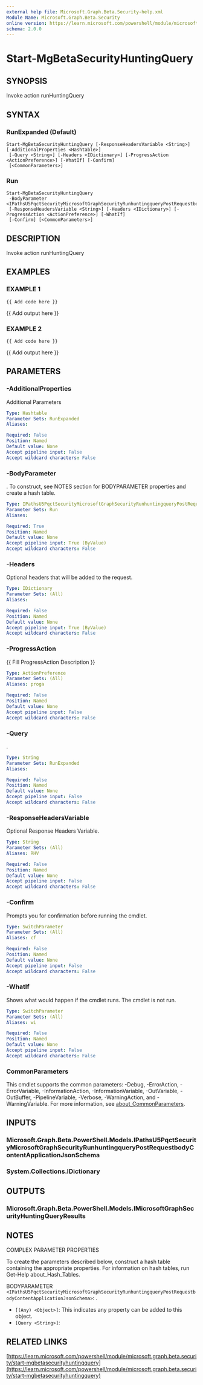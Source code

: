 ```yaml
---
external help file: Microsoft.Graph.Beta.Security-help.xml
Module Name: Microsoft.Graph.Beta.Security
online version: https://learn.microsoft.com/powershell/module/microsoft.graph.beta.security/start-mgbetasecurityhuntingquery
schema: 2.0.0
---
```


# Start-MgBetaSecurityHuntingQuery

## SYNOPSIS
Invoke action runHuntingQuery

## SYNTAX

### RunExpanded (Default)
```
Start-MgBetaSecurityHuntingQuery [-ResponseHeadersVariable <String>] [-AdditionalProperties <Hashtable>]
 [-Query <String>] [-Headers <IDictionary>] [-ProgressAction <ActionPreference>] [-WhatIf] [-Confirm]
 [<CommonParameters>]
```

### Run
```
Start-MgBetaSecurityHuntingQuery
 -BodyParameter <IPathsU5PqctSecurityMicrosoftGraphSecurityRunhuntingqueryPostRequestbodyContentApplicationJsonSchema>
 [-ResponseHeadersVariable <String>] [-Headers <IDictionary>] [-ProgressAction <ActionPreference>] [-WhatIf]
 [-Confirm] [<CommonParameters>]
```

## DESCRIPTION
Invoke action runHuntingQuery

## EXAMPLES

### EXAMPLE 1
```
{{ Add code here }}
```

{{ Add output here }}

### EXAMPLE 2
```
{{ Add code here }}
```

{{ Add output here }}

## PARAMETERS

### -AdditionalProperties
Additional Parameters

```yaml
Type: Hashtable
Parameter Sets: RunExpanded
Aliases:

Required: False
Position: Named
Default value: None
Accept pipeline input: False
Accept wildcard characters: False
```

### -BodyParameter
.
To construct, see NOTES section for BODYPARAMETER properties and create a hash table.

```yaml
Type: IPathsU5PqctSecurityMicrosoftGraphSecurityRunhuntingqueryPostRequestbodyContentApplicationJsonSchema
Parameter Sets: Run
Aliases:

Required: True
Position: Named
Default value: None
Accept pipeline input: True (ByValue)
Accept wildcard characters: False
```

### -Headers
Optional headers that will be added to the request.

```yaml
Type: IDictionary
Parameter Sets: (All)
Aliases:

Required: False
Position: Named
Default value: None
Accept pipeline input: True (ByValue)
Accept wildcard characters: False
```

### -ProgressAction
{{ Fill ProgressAction Description }}

```yaml
Type: ActionPreference
Parameter Sets: (All)
Aliases: proga

Required: False
Position: Named
Default value: None
Accept pipeline input: False
Accept wildcard characters: False
```

### -Query
.

```yaml
Type: String
Parameter Sets: RunExpanded
Aliases:

Required: False
Position: Named
Default value: None
Accept pipeline input: False
Accept wildcard characters: False
```

### -ResponseHeadersVariable
Optional Response Headers Variable.

```yaml
Type: String
Parameter Sets: (All)
Aliases: RHV

Required: False
Position: Named
Default value: None
Accept pipeline input: False
Accept wildcard characters: False
```

### -Confirm
Prompts you for confirmation before running the cmdlet.

```yaml
Type: SwitchParameter
Parameter Sets: (All)
Aliases: cf

Required: False
Position: Named
Default value: None
Accept pipeline input: False
Accept wildcard characters: False
```

### -WhatIf
Shows what would happen if the cmdlet runs.
The cmdlet is not run.

```yaml
Type: SwitchParameter
Parameter Sets: (All)
Aliases: wi

Required: False
Position: Named
Default value: None
Accept pipeline input: False
Accept wildcard characters: False
```

### CommonParameters
This cmdlet supports the common parameters: -Debug, -ErrorAction, -ErrorVariable, -InformationAction, -InformationVariable, -OutVariable, -OutBuffer, -PipelineVariable, -Verbose, -WarningAction, and -WarningVariable. For more information, see [about_CommonParameters](http://go.microsoft.com/fwlink/?LinkID=113216).

## INPUTS

### Microsoft.Graph.Beta.PowerShell.Models.IPathsU5PqctSecurityMicrosoftGraphSecurityRunhuntingqueryPostRequestbodyContentApplicationJsonSchema
### System.Collections.IDictionary
## OUTPUTS

### Microsoft.Graph.Beta.PowerShell.Models.IMicrosoftGraphSecurityHuntingQueryResults
## NOTES
COMPLEX PARAMETER PROPERTIES

To create the parameters described below, construct a hash table containing the appropriate properties.
For information on hash tables, run Get-Help about_Hash_Tables.

BODYPARAMETER `<IPathsU5PqctSecurityMicrosoftGraphSecurityRunhuntingqueryPostRequestbodyContentApplicationJsonSchema>`: .
  - `[(Any) <Object>]`: This indicates any property can be added to this object.
  - `[Query <String>]`:

## RELATED LINKS

[https://learn.microsoft.com/powershell/module/microsoft.graph.beta.security/start-mgbetasecurityhuntingquery](https://learn.microsoft.com/powershell/module/microsoft.graph.beta.security/start-mgbetasecurityhuntingquery)




